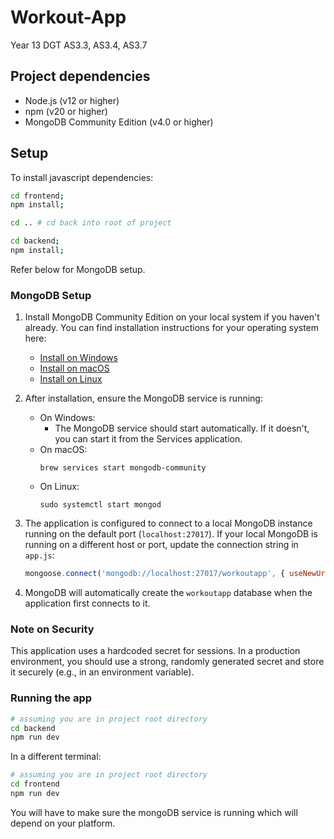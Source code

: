 # Workout-App
Year 13 DGT AS3.3, AS3.4, AS3.7

## Project dependencies  

- Node.js (v12 or higher)
- npm (v20 or higher)
- MongoDB Community Edition (v4.0 or higher)



## Setup
To install javascript dependencies:

```bash
cd frontend;
npm install;

cd .. # cd back into root of project

cd backend;
npm install;
```

Refer below for MongoDB setup. 

### MongoDB Setup

1. Install MongoDB Community Edition on your local system if you haven't already. You can find installation instructions for your operating system here:
   - [Install on Windows](https://www.mongodb.com/docs/manual/tutorial/install-mongodb-on-windows/)
   - [Install on macOS](https://www.mongodb.com/docs/manual/tutorial/install-mongodb-on-os-x/)
   - [Install on Linux](https://www.mongodb.com/docs/manual/administration/install-on-linux/)

2. After installation, ensure the MongoDB service is running:
   - On Windows: 
     - The MongoDB service should start automatically. If it doesn't, you can start it from the Services application.
   - On macOS: 
     ```
     brew services start mongodb-community
     ```
   - On Linux: 
     ```
     sudo systemctl start mongod
     ```

3. The application is configured to connect to a local MongoDB instance running on the default port (`localhost:27017`). If your local MongoDB is running on a different host or port, update the connection string in `app.js`:
   ```javascript
   mongoose.connect('mongodb://localhost:27017/workoutapp', { useNewUrlParser: true, useUnifiedTopology: true });
   ```

4. MongoDB will automatically create the `workoutapp` database when the application first connects to it.

### Note on Security

This application uses a hardcoded secret for sessions. In a production environment, you should use a strong, randomly generated secret and store it securely (e.g., in an environment variable).


### Running the app
```bash
# assuming you are in project root directory
cd backend
npm run dev
```
In a different terminal:
```bash
# assuming you are in project root directory
cd frontend
npm run dev
```
You will have to make sure the mongoDB service is running which will depend on your platform.